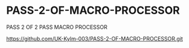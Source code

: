 # PASS-2-OF-MACRO-PROCESSOR
PASS 2 OF 2 PASS MACRO PROCESSOR

https://github.com/UK-Kylm-003/PASS-2-OF-MACRO-PROCESSOR.git
